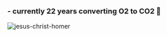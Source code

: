 ### - currently 22 years converting O2 to CO2 🌟
![jesus-christ-homer](https://github.com/rocioarias/rocioarias/assets/101805934/c122db00-1710-4f5a-a5c9-0d8025a663e5)
